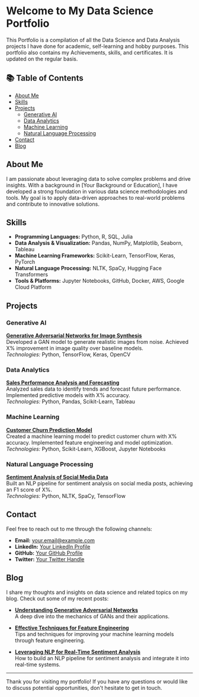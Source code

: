 # Welcome to My Data Science Portfolio

This Portfolio is a compilation of all the Data Science and Data Analysis projects I have done for academic, self-learning and hobby purposes. This portfolio also contains my Achievements, skills, and certificates. It is updated on the regular basis.

## 📚 Table of Contents

- [About Me](#about-me)
- [Skills](#skills)
- [Projects](#projects)
  - [Generative AI](#generative-ai)
  - [Data Analytics](#data-analytics)
  - [Machine Learning](#machine-learning)
  - [Natural Language Processing](#natural-language-processing)
- [Contact](#contact)
- [Blog](#blog)

## About Me

I am passionate about leveraging data to solve complex problems and drive insights. With a background in [Your Background or Education], I have developed a strong foundation in various data science methodologies and tools. My goal is to apply data-driven approaches to real-world problems and contribute to innovative solutions.

## Skills

- **Programming Languages:** Python, R, SQL, Julia
- **Data Analysis & Visualization:** Pandas, NumPy, Matplotlib, Seaborn, Tableau
- **Machine Learning Frameworks:** Scikit-Learn, TensorFlow, Keras, PyTorch
- **Natural Language Processing:** NLTK, SpaCy, Hugging Face Transformers
- **Tools & Platforms:** Jupyter Notebooks, GitHub, Docker, AWS, Google Cloud Platform

## Projects

### Generative AI

**[Generative Adversarial Networks for Image Synthesis](https://github.com/your-username/gan-image-synthesis)**  
Developed a GAN model to generate realistic images from noise. Achieved X% improvement in image quality over baseline models.  
*Technologies:* Python, TensorFlow, Keras, OpenCV

### Data Analytics

**[Sales Performance Analysis and Forecasting](https://github.com/your-username/sales-performance-analysis)**  
Analyzed sales data to identify trends and forecast future performance. Implemented predictive models with X% accuracy.  
*Technologies:* Python, Pandas, Scikit-Learn, Tableau

### Machine Learning

**[Customer Churn Prediction Model](https://github.com/your-username/customer-churn-prediction)**  
Created a machine learning model to predict customer churn with X% accuracy. Implemented feature engineering and model optimization.  
*Technologies:* Python, Scikit-Learn, XGBoost, Jupyter Notebooks

### Natural Language Processing

**[Sentiment Analysis of Social Media Data](https://github.com/your-username/sentiment-analysis)**  
Built an NLP pipeline for sentiment analysis on social media posts, achieving an F1 score of X%.  
*Technologies:* Python, NLTK, SpaCy, TensorFlow

## Contact

Feel free to reach out to me through the following channels:

- **Email:** [your.email@example.com](mailto:your.email@example.com)
- **LinkedIn:** [Your LinkedIn Profile](https://www.linkedin.com/in/your-profile)
- **GitHub:** [Your GitHub Profile](https://github.com/your-username)
- **Twitter:** [Your Twitter Handle](https://twitter.com/your-twitter-handle)

## Blog

I share my thoughts and insights on data science and related topics on my blog. Check out some of my recent posts:

- **[Understanding Generative Adversarial Networks](https://your-blog-link.com/understanding-gan)**  
A deep dive into the mechanics of GANs and their applications.

- **[Effective Techniques for Feature Engineering](https://your-blog-link.com/feature-engineering)**  
Tips and techniques for improving your machine learning models through feature engineering.

- **[Leveraging NLP for Real-Time Sentiment Analysis](https://your-blog-link.com/nlp-sentiment-analysis)**  
How to build an NLP pipeline for sentiment analysis and integrate it into real-time systems.

---

Thank you for visiting my portfolio! If you have any questions or would like to discuss potential opportunities, don't hesitate to get in touch.
